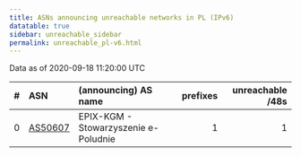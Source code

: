 ```yaml
---
title: ASNs announcing unreachable networks in PL (IPv6)
datatable: true
sidebar: unreachable_sidebar
permalink: unreachable_pl-v6.html
---
```


Data as of 2020-09-18 11:20:00 UTC


<div class="datatable-begin"></div>

|   # | ASN                                    | (announcing) AS name                 |   prefixes |   unreachable /48s |
|----:|:---------------------------------------|:-------------------------------------|-----------:|-------------------:|
|   0 | [AS50607](unreachable_AS50607-v6.html) | EPIX-KGM - Stowarzyszenie e-Poludnie |          1 |                  1 |

<div class="datatable-end"></div>
